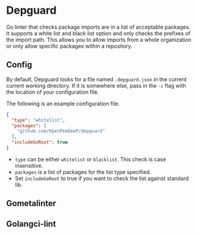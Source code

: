 # Depguard

Go linter that checks package imports are in a list of acceptable packages. It
supports a white list and black list option and only checks the prefixes of the
import path. This allows you to allow imports from a whole organization or only
allow specific packages within a repository.

## Config

By default, Depguard looks for a file named `.depguard.json` in the current
current working directory. If it is somewhere else, pass in the `-c` flag with
the location of your configuration file.

The following is an example configuration file.

```json
{
  "type": "whitelist",
  "packages": [
    "github.com/OpenPeeDeeP/depguard"
  ],
  "includeGoRoot": true
}
```

- `type` can be either `whitelist` or `blacklist`. This check is case insensitive.
- `packages` is a list of packages for the list type specified.
- Set `includeGoRoot` to true if you want to check the list against standard lib.

## Gometalinter

## Golangci-lint
